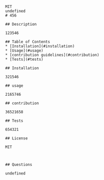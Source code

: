 
    MIT
    undefined
    # 456

    ## Description

    123546

    ## Table of Contents
    * [Installation](#installation)
    * [Usage](#usage)
    * [contribution guidelines](#contribution)
    * [Tests](#tests)

    ## Installation

    321546

    ## usage

    2165746

    ## contribution

    36521658

    ## Tests

    654321

    ## License

    MIT

 

    ## Questions

    undefined

    